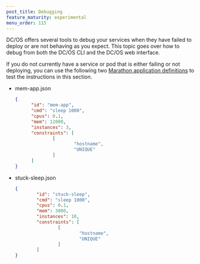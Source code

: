 ```yaml
---
post_title: Debugging
feature_maturity: experimental
menu_order: 115
---
```


DC/OS offers several tools to debug your services when they have failed to deploy or are not behaving as you expect. This topic goes over how to debug from both the DC/OS CLI and the DC/OS web interface.

If you do not currently have a service or pod that is either failing or not deploying, you can use the following two [Marathon application definitions](/docs/usage/marathon/application-basics/) to test the instructions in this section.

- mem-app.json

  ```json
  {
        "id": "mem-app",
        "cmd": "sleep 1000",
        "cpus": 0.1,
        "mem": 12000,
        "instances": 3,
        "constraints": [
                [
                        "hostname",
                        "UNIQUE"
                ]
        ]
  }
  ```


- stuck-sleep.json

  ```json
  {
          "id": "stuck-sleep",
          "cmd": "sleep 1000",
          "cpus": 0.1,
          "mem": 3000,
          "instances": 10,
          "constraints": [
                  [
                          "hostname",
                          "UNIQUE"
                  ]
          ]
  }
  ```
